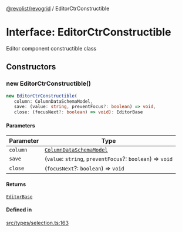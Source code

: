 [@revolist/revogrid](README.md) / EditorCtrConstructible

# Interface: EditorCtrConstructible

Editor component constructible class

## Constructors

### new EditorCtrConstructible()

```ts
new EditorCtrConstructible(
   column: ColumnDataSchemaModel, 
   save: (value: string, preventFocus?: boolean) => void, 
   close: (focusNext?: boolean) => void): EditorBase
```

#### Parameters

| Parameter | Type |
| ------ | ------ |
| `column` | [`ColumnDataSchemaModel`](TypeAlias.ColumnDataSchemaModel.md) |
| `save` | (`value`: `string`, `preventFocus`?: `boolean`) => `void` |
| `close` | (`focusNext`?: `boolean`) => `void` |

#### Returns

[`EditorBase`](Interface.EditorBase.md)

#### Defined in

[src/types/selection.ts:163](https://github.com/revolist/revogrid/blob/8aea4c92d6f61dbd5ec14b529d8993bb7069ef1f/src/types/selection.ts#L163)
